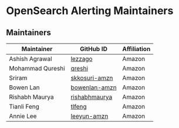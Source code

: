 # OpenSearch Alerting Maintainers

## Maintainers
| Maintainer | GitHub ID | Affiliation |
| --------------- | --------- | ----------- |
| Ashish Agrawal | [lezzago](https://github.com/lezzago) | Amazon |
| Mohammad Qureshi | [qreshi](https://github.com/qreshi) | Amazon |
| Sriram | [skkosuri-amzn](https://github.com/skkosuri-amzn) | Amazon |
| Bowen Lan | [bowenlan-amzn](https://github.com/bowenlan-amzn) | Amazon |
| Rishabh Maurya | [rishabhmaurya](https://github.com/rishabhmaurya) | Amazon | 
| Tianli Feng | [tlfeng](https://github.com/tlfeng) | Amazon |
| Annie Lee | [leeyun-amzn](https://github.com/leeyun-amzn) | Amazon |